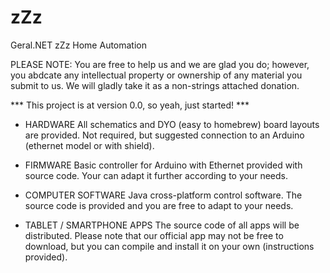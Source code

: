 zZz
===

Geral.NET zZz Home Automation

PLEASE NOTE:
You are free to help us and we are glad you do;
however, you abdcate any intellectual property or ownership of
any material you submit to us. We will gladly take it as a non-strings attached donation.


*** This project is at version 0.0, so yeah, just started! ***



- HARDWARE
All schematics and DYO (easy to homebrew) board layouts are provided.
Not required, but suggested connection to an Arduino (ethernet model or with shield).


- FIRMWARE
Basic controller for Arduino with Ethernet provided with source code.
Your can adapt it further according to your needs.


- COMPUTER SOFTWARE
Java cross-platform control software.
The source code is provided and you are free to adapt to your needs.


- TABLET / SMARTPHONE APPS
The source code of all apps will be distributed.
Please note that our official app may not be free to download,
but you can compile and install it on your own (instructions provided).
